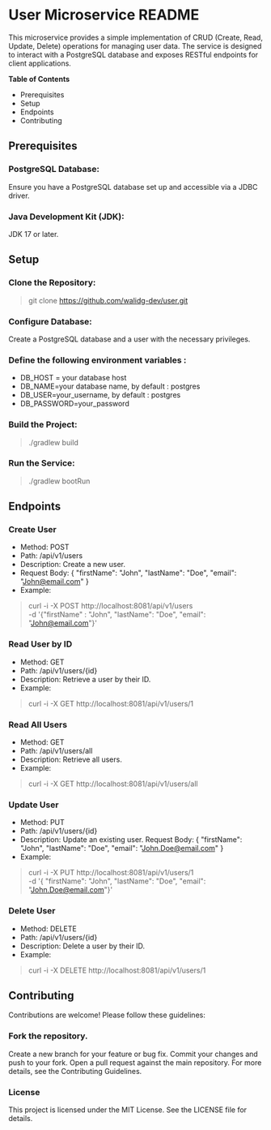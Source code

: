 # User Microservice README
This microservice provides a simple implementation of CRUD (Create, Read, Update, Delete) operations for managing user data.
The service is designed to interact with a PostgreSQL database and exposes RESTful endpoints for client applications.

**Table of Contents**
- Prerequisites
- Setup
- Endpoints
- Contributing
## Prerequisites
### PostgreSQL Database: 
Ensure you have a PostgreSQL database set up and accessible via a JDBC driver.

### Java Development Kit (JDK):
JDK 17 or later.
## Setup
### Clone the Repository:
> git clone https://github.com/walidg-dev/user.git

### Configure Database:
Create a PostgreSQL database and a user with the necessary privileges.

### Define the following environment variables :

- DB_HOST = your database host
- DB_NAME=your database name, by default : postgres
- DB_USER=your_username, by default : postgres
- DB_PASSWORD=your_password
### Build the Project:
> ./gradlew build
### Run the Service:
> ./gradlew bootRun

## Endpoints
### Create User
- Method: POST
- Path: /api/v1/users
- Description: Create a new user.
- Request Body:
{
"firstName": "John",
"lastName": "Doe",
"email": "John@email.com"
}
- Example:
> curl -i -X POST http://localhost:8081/api/v1/users \
-d '{"firstName" : "John", "lastName": "Doe",
  "email": "John@email.com"}'
### Read User by ID
- Method: GET
- Path: /api/v1/users/{id}
- Description: Retrieve a user by their ID.
- Example:
> curl -i -X GET http://localhost:8081/api/v1/users/1 
### Read All Users
- Method: GET
- Path: /api/v1/users/all
- Description: Retrieve all users.
- Example:
> curl -i -X GET http://localhost:8081/api/v1/users/all 
### Update User
- Method: PUT
- Path: /api/v1/users/{id}
- Description: Update an existing user.
Request Body:
{
  "firstName": "John",
  "lastName": "Doe",
  "email": "John.Doe@email.com"
}
- Example:
> curl -i -X PUT http://localhost:8081/api/v1/users/1 \
-d '{
"firstName": "John", "lastName": "Doe", "email": "John.Doe@email.com"}'
### Delete User
- Method: DELETE
- Path: /api/v1/users/{id}
- Description: Delete a user by their ID.
- Example:
> curl -i -X DELETE http://localhost:8081/api/v1/users/1 
## Contributing
Contributions are welcome! Please follow these guidelines:

### Fork the repository.
Create a new branch for your feature or bug fix.
Commit your changes and push to your fork.
Open a pull request against the main repository.
For more details, see the Contributing Guidelines.

### License
This project is licensed under the MIT License. See the LICENSE file for details.